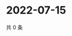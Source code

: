 # 2022-07-15

共 0 条

<!-- BEGIN WEIBO -->
<!-- 最后更新时间 Fri Jul 15 2022 01:27:09 GMT+0800 (China Standard Time) -->

<!-- END WEIBO -->
